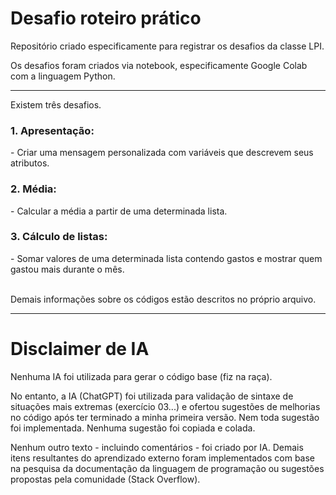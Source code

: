 # Desafio roteiro prático

Repositório criado especificamente para registrar os desafios da classe LPI.

Os desafios foram criados via notebook, especificamente Google Colab com a linguagem Python.

---

Existem três desafios.

<h3>1. Apresentação:</h3>
   - Criar uma mensagem personalizada com variáveis que descrevem seus atributos.
<h3>2. Média:</h3>
   - Calcular a média a partir de uma determinada lista.
<h3>3. Cálculo de listas:</h3>
   - Somar valores de uma determinada lista contendo gastos e mostrar quem gastou mais durante o mês.
   <br><br>

Demais informações sobre os códigos estão descritos no próprio arquivo.

---

# Disclaimer de IA

Nenhuma IA foi utilizada para gerar o código base (fiz na raça). 

No entanto, a IA (ChatGPT) foi utilizada para validação de sintaxe de situações mais extremas (exercício 03...) e ofertou sugestões de melhorias no código após ter terminado a minha primeira versão. Nem toda sugestão foi implementada. Nenhuma sugestão foi copiada e colada. 

Nenhum outro texto - incluindo comentários - foi criado por IA. Demais itens resultantes do aprendizado externo foram implementados com base na pesquisa da documentação da linguagem de programação ou sugestões propostas pela comunidade (Stack Overflow).
